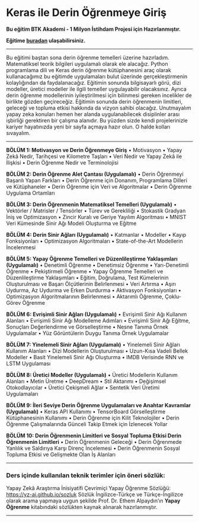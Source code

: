 # Keras ile Derin Öğrenmeye Giriş


**Bu eğitim BTK Akademi - 1 Milyon İstihdam Projesi için Hazırlanmıştır.**

**Eğitime [buradan](https://www.btkakademi.gov.tr/portal/course/keras-ile-derin-ogrenmeye-giris-10599#!/about) ulaşabilirsiniz.**

---

Bu eğitimi baştan sona derin öğrenme temelleri üzerine hazırladım. Matematiksel teorik bilgileri uygulamalı olarak ele alacağız. Python programlama dili ve Keras derin öğrenme kütüphanesini araç olarak kullanacağımız bu eğitimde uygulamaları bulut üzerinde gerçekleştirmenin kolaylığından da faydalanacağız. Eğitimin sonunda bilgisayarlı görü, dizi modeller, üretici modeller ile ilgili temeller uygulayabilir olacaksınız. Ayrıca derin öğrenme modellerinin iyileştirilmesi için bilinmesi gereken incelikler de birlikte gözden geçireceğiz. Eğitimin sonunda derin öğrenmenin limitleri, geleceği ve topluma etkisi hakkında da vizyon sahibi olacağız. Unutmayalım yapay zeka konuları hemen her alanda uygulanabilecek disiplinler arası işbirliği gerektiren bir çalışma alanıdır. Bu yüzden sizde kendi projelerinizle kariyer hayatınızda yeni bir sayfa açmaya hazır olun. O halde kolları sıvayalım. 

---

**BÖLÜM 1: Motivasyon ve Derin Öğrenmeye Giriş** 
•	Motivasyon
•	Yapay Zekâ Nedir, Tarihçesi ve Kilometre Taşları
•	Veri Nedir ve Yapay Zekâ ile İlişkisi
•	Derin Öğrenme Nedir ve Terminolojisi

**BÖLÜM 2: Derin Öğrenme Alet Çantası (Uygulamalı)** 
•	Derin Öğrenmeyi Başarılı Yapan Farkları
•	Derin Öğrenme için Donanım, Programlama Dilleri ve Kütüphaneler
•	Derin Öğrenme için Veri ve Algoritmalar
•	Derin Öğrenme Uygulama Ortamları

**BÖLÜM 3: Derin Öğrenmenin Matematiksel Temelleri (Uygulamalı)** 
•	Vektörler / Matrisler / Tensörler
•	Türev ve Gerekliliği
•	Stokastik Gradyan İniş ve Optimizasyon
•	Zincir Kuralı ve Geriye Yayılım Algoritması
•	MNIST Veri Kümesinde Sinir Ağı Modeli Oluşturma ve Eğitme 

**BÖLÜM 4: Derin Sinir Ağları (Uygulamalı)** 
•	Katmanlar
•	Modeller
•	Kayıp Fonksiyonları
•	Optimizasyon Algoritmaları
•	State-of-the-Art Modellerin İncelenmesi

**BÖLÜM 5: Yapay Öğrenme Temelleri ve Düzenlileştirme Yaklaşımları (Uygulamalı)**
•	Denetimli Öğrenme
•	Denetimsiz Öğrenme
•	Yarı-Denetimli Öğrenme
•	Pekiştirmeli Öğrenme
•	Yapay Öğrenme Temelleri ve Düzenlileştirme Yaklaşımları
•	Eğitim, Doğrulama, Test Kümelerinin Oluşturulması ve Başarı Ölçütlerinin Belirlenmesi
•	Veri Artırma
•	Aşırı Uydurma, Az Uydurma ve Erken Durdurma
•	Aktivasyon Fonksiyonları
•	Optimizasyon Algoritmalarının Belirlenmesi
•	Aktarımlı Öğrenme, Çoklu-Görev Öğrenme 

**BÖLÜM 6: Evrişimli Sinir Ağları (Uygulamalı)**
•	Evrişimli Sinir Ağı Kullanım Alanları
•	Evrişimli Sinir Ağı Modelleme Adımları
•	Evrişimli Sinir Ağı Eğitme, Sonuçları Değerlendirme ve Görselleştirme
•	Nesne Tanıma Örnek Uygulamalar
•	Yüz Görüntülerin Duygu Tanıma Örnek Uygulamalar

**BÖLÜM 7: Yinelemeli Sinir Ağları (Uygulamalı)**
•	Yinelemeli Sinir Ağları Kullanım Alanları
•	Dizi Modellerin Oluşturulması
•	Uzun-Kısa Vadeli Bellek Modeller 
•	Basit Yinelemeli Sinir Ağı Oluşturma
•	IMDB Verisinde RNN ve LSTM Uygulaması

**BÖLÜM 8: Üretici Modeller (Uygulamalı)**
•	Üretici Modellerin Kullanım Alanları
•	Metin Üretme
•	DeepDream 
•	Stil Aktarımı
•	Değişimsel Otokodlayıcılar
•	Üretici Çekişmeli Ağlar
•	Sentetik Veri Üretimi Uygulamaları

**BÖLÜM 9: İleri Seviye Derin Öğrenme Uygulamaları ve Anahtar Kavramlar (Uygulamalı)**
•	Keras API Kullanımı
•	TensorBoard Görselleştirme Kütüphanesinin Kullanımı
•	Derin Öğrenme için Kilit Teknolojiler
•	Derin Öğrenme Çalışmalarında Günceli Takip Etmek için İzlenecek Yollar

**BÖLÜM 10: Derin Öğrenmenin Limitleri ve Sosyal Topluma Etkisi	Derin Öğrenmenin Limitleri**
•	Derin Öğrenmenin Geleceği
•	Derin Öğrenmede Yanlılık ve Saldırıya Karşı Direnç İncelemesi
•	Derin Öğrenmenin Sosyal Topluma Etkisi ve Gelişmekte Olan İş Alanları

---

### Ders içinde kullanılan teknik terimler için öneri sözlük:

Yapay Zekâ Araştırma İnisiyatifi Çevrimiçi Yapay Öğrenme Sözlüğü: https://yz-ai.github.io/sozluk
Sözlük İngilizce-Türkçe ve Türkçe-İngilizce olarak arama yapmaya uygun şekilde Prof. Dr. Ethem Alpaydın’ın **Yapay Öğrenme** kitabındaki sözlükten kaynak alınarak hazırlanmıştır. 

---






